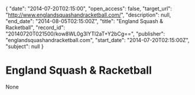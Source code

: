 {
  "date": "2014-07-20T02:15:00", 
  "open_access": false, 
  "target_url": "http://www.englandsquashandracketball.com/", 
  "description": null, 
  "end_date": "2014-08-05T02:15:00Z", 
  "title": "England Squash & Racketball", 
  "record_id": "20140720T021500/kow8WL0g3lYTl2aT+Y2bCg==", 
  "publisher": "englandsquashandracketball.com", 
  "start_date": "2014-07-20T02:15:00Z", 
  "subject": null
}

# England Squash & Racketball

None